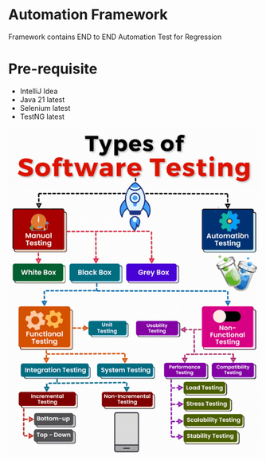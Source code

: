 # Automation Framework
Framework contains END to END Automation Test for Regression
# Pre-requisite
* IntelliJ Idea
* Java 21 latest
* Selenium latest
* TestNG latest


![](src/test/resources/images/testing_image.gif)